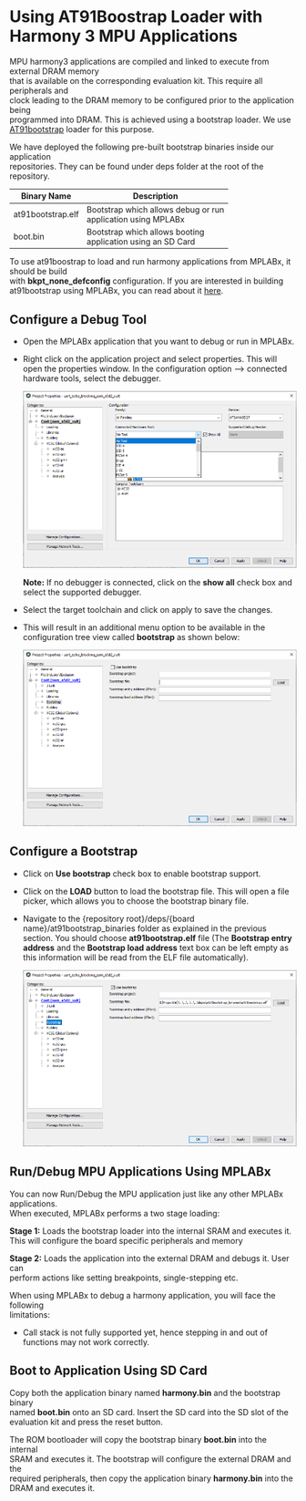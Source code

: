 # Using AT91Boostrap Loader with Harmony 3 MPU Applications

MPU harmony3 applications are compiled and linked to execute from external DRAM memory<br /> that is available on the corresponding evaluation kit. This require all peripherals and<br /> clock leading to the DRAM memory to be configured prior to the application being<br /> programmed into DRAM. This is achieved using a bootstrap loader. We use [AT91bootstrap](https://github.com/linux4sam/at91bootstrap) loader for this purpose.

We have deployed the following pre-built bootstrap binaries inside our application<br /> repositories. They can be found under deps folder at the root of the repository.

|Binary Name|Description|
|-----------|-----------|
|at91bootstrap.elf|Bootstrap which allows debug or run<br /> application using MPLABx|
|boot.bin|Bootstrap which allows booting<br /> application using an SD Card|

To use at91boostrap to load and run harmony applications from MPLABx, it should be build<br /> with **bkpt\_none\_defconfig** configuration. If you are interested in building<br /> at91bootstrap using MPLABx, you can read about it [here](GUID-D025C4C1-6DC7-4BFC-84D3-45F8817D30FD.md).

## Configure a Debug Tool

-   Open the MPLABx application that you want to debug or run in MPLABx.
-   Right click on the application project and select properties. This will open the properties window. In the configuration option –\> connected hardware tools, select the debugger.

    ![](GUID-06F910D2-F5BC-4666-BE47-B14B23547B26-low.png)

    **Note:** If no debugger is connected, click on the **show all** check box and select the supported debugger.

-   Select the target toolchain and click on apply to save the changes.
-   This will result in an additional menu option to be available in the configuration tree view called **bootstrap** as shown below:

    ![](GUID-D06370A9-3328-4C45-9634-4E71DCB1C399-low.png)


## Configure a Bootstrap

-   Click on **Use bootstrap** check box to enable bootstrap support.
-   Click on the **LOAD** button to load the bootstrap file. This will open a file picker, which allows you to choose the bootstrap binary file.
-   Navigate to the \{repository root\}/deps/\{board name\}/at91bootstrap\_binaries folder as explained in the previous section. You should choose **at91bootstrap.elf** file \(The **Bootstrap entry address** and the **Bootstrap load address** text box can be left empty as this information will be read from the ELF file automatically\).

    ![](GUID-7386CF61-FCC8-476A-A86D-204814E7B2D9-low.png)


## Run/Debug MPU Applications Using MPLABx

You can now Run/Debug the MPU application just like any other MPLABx applications.<br /> When executed, MPLABx performs a two stage loading:

**Stage 1:** Loads the bootstrap loader into the internal SRAM and executes it.<br /> This will configure the board specific peripherals and memory

**Stage 2:** Loads the application into the external DRAM and debugs it. User can<br /> perform actions like setting breakpoints, single-stepping etc.

When using MPLABx to debug a harmony application, you will face the following<br /> limitations:

-   Call stack is not fully supported yet, hence stepping in and out of functions may not work correctly.

## Boot to Application Using SD Card

Copy both the application binary named **harmony.bin** and the bootstrap binary<br /> named **boot.bin** onto an SD card. Insert the SD card into the SD slot of the<br /> evaluation kit and press the reset button.

The ROM bootloader will copy the bootstrap binary **boot.bin** into the internal<br /> SRAM and executes it. The bootstrap will configure the external DRAM and the<br /> required peripherals, then copy the application binary **harmony.bin** into the<br /> DRAM and executes it.

